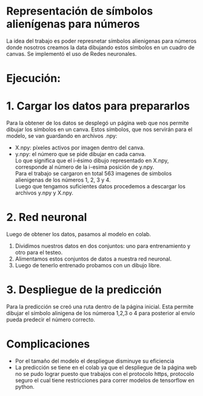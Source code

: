 # Representación de símbolos alienígenas para números
La idea del trabajo es poder represnetar símbolos alienigenas para números donde nosotros creamos la data dibujando estos símbolos en un cuadro de canvas.
Se implementó el uso de Redes neuronales.

# Ejecución:
# 1. Cargar los datos para prepararlos
Para la obtener de los datos se desplegó un página web que nos permite dibujar los símbolos en un canva. Estos símbolos, que nos servirán para el modelo, se van guardando en archivos .npy:
- X.npy: píxeles activos por imagen dentro del canva.
- y.npy: el número que se pide dibujar en cada canva.\
Lo que significa que el i-ésimo dibujo representado en X.npy, corresponde al número de la i-esima posición de y.npy.\
Para el trabajo se cargaron en total 563 imagenes de simbolos alienigenas de los números 1, 2, 3 y 4.\
Luego que tengamos suficientes datos procedemos a descargar los archivos y.npy y X.npy.
# 2. Red neuronal
Luego de obtener los datos, pasamos al modelo en colab. 
1. Dividimos nuestros datos en dos conjuntos: uno para entrenamiento y otro para el testeo.
2. Alimentamos estos conjuntos de datos a nuestra red neuronal.
3. Luego de tenerlo entrenado probamos con un dibujo libre.

# 3. Despliegue de la predicción
Para la predicción se creó una ruta dentro de la página inicial. Esta permite dibujar el símbolo alinigena de los númeroa 1,2,3 o 4 para posterior al envío pueda predecir el número correcto.

# Complicaciones
- Por el tamaño del modelo el despliegue disminuye su eficiencia
- La predicción se tiene en el colab ya que el despliegue de la página web no se pudo lograr puesto que trabajos con el protocolo https, protocolo seguro el cual tiene restricciones para correr modelos de tensorflow en python.
